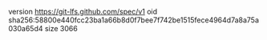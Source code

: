 version https://git-lfs.github.com/spec/v1
oid sha256:58800e440fcc23ba1a66b8d0f7bee7f742be1515fece4964d7a8a75a030a65d4
size 3066
